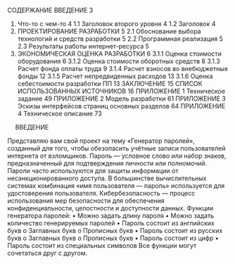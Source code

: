 
 
СОДЕРЖАНИЕ
ВВЕДЕНИЕ	3
1. Что-то с чем-то	4
1.1 Заголовок второго уровня	4
1.2 Заголовок	4
2. ПРОЕКТИРОВАНИЕ РАЗРАБОТКИ	5
2.1 Обоснование выбора технологий и средств разработки	5
2.2 Программная реализация	5
2.3 Результаты работы интернет-ресурса	5
3. ЭКОНОМИЧЕСКАЯ ОЦЕНКА РАЗРАБОТКИ	6
3.1.1 Оценка стоимости оборудования	6
3.1.2 Оценка стоимости оборотных средств	8
3.1.3 Расчет фонда оплаты труда	9
3.1.4 Расчет взносов во внебюджетные фонды	12
3.1.5 Расчет непредвиденных расходов	13
3.1.6 Оценка себестоимости разработки ПП	13
ЗАКЛЮЧЕНИЕ	15
СПИСОК ИСПОЛЬЗОВАННЫХ ИСТОЧНИКОВ	16
ПРИЛОЖЕНИЕ 1 Техническое задание	49
ПРИЛОЖЕНИЕ 2 Модель разработки	61
ПРИЛОЖЕНИЕ 3 Эскизы интерфейсов страниц основных разделов	64
ПРИЛОЖЕНИЕ 4 Техническое описание	73

 
ВВЕДЕНИЕ


Представляю вам свой проект на тему «Генератор паролей», созданный для того, чтобы обезопасить учётные записи пользователей интернета от взломщиков.
Пароль  — условное слово или набор знаков, предназначенный для подтверждения личности или полномочий. Пароли часто используются для защиты информации от несанкционированного доступа. В большинстве  вычислительных системах комбинация «имя пользователя — пароль» используется для удостоверения пользователя.
Кибербезопасность — процесс использования мер безопасности для обеспечения конфиденциальности, целостности и доступности данных.
Функции генератора паролей:
•	Можно задать длину пароля
•	Можно задать количество генерируемых паролей
•	Пароль состоит из английских букв
o	Заглавных букв
o	Прописных букв
•	Пароль состоит из русских букв
o	Заглавных букв
o	Прописных букв
•	Пароль состоит из цифр
•	Пароль состоит из специальных символов
Все функции могут сочетаться друг с другом.
